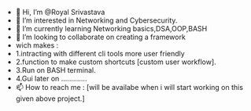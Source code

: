 - 👋 Hi, I’m @Royal Srivastava 
- 👀 I’m interested in Networking and Cybersecurity.
- 🌱 I’m currently learning Networking basics,DSA,OOP,BASH
- 💞️ I’m looking to collaborate on creating a framework
-    wich makes :
-    1.intracting with different cli tools more user friendly 
-    2.function to make custom shortcuts [custom user workflow].
-    3.Run on BASH terminal.
-    4.Gui later on ............. 
- 📫 How to reach me : [will be availabe when i will start working on this given above project.]

<!---
royalsrivastava2003/royalsrivastava2003 is a ✨ special ✨ repository because its `README.md` (this file) appears on your GitHub profile.
You can click the Preview link to take a look at your changes.
--->
